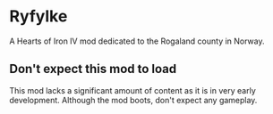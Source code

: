 # Ryfylke
A Hearts of Iron IV mod dedicated to the Rogaland county in Norway.

## Don't expect this mod to load
This mod lacks a significant amount of content as it is in very early development. Although the mod boots, don't expect any gameplay.
